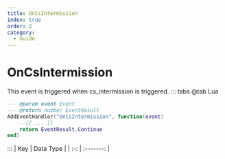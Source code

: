 ```yaml
---
title: OnCsIntermission
index: true
order: 2
category:
  - Guide
---
```


# OnCsIntermission
This event is triggered when cs_intermission is triggered.
::: tabs
@tab Lua
```lua
--- @param event Event
--- @return number EventResult
AddEventHandler("OnCsIntermission", function(event)
    --[[ ... ]]
    return EventResult.Continue
end)
```

:::
| Key | Data Type |
| :-: | :-------: |